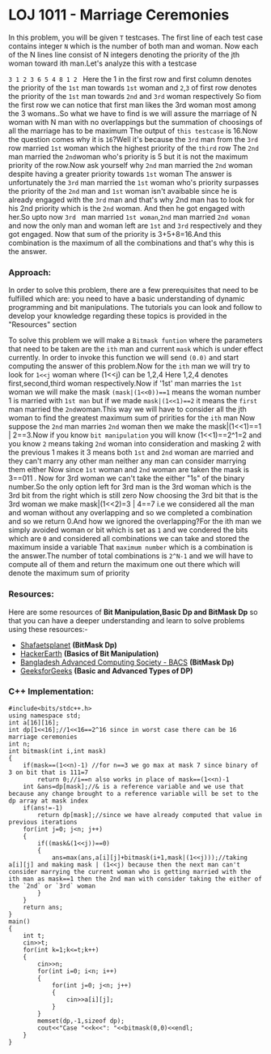 # LOJ 1011 - Marriage Ceremonies

In this problem, you will be given `T` testcases. The first line of each test case contains  integer `N` which is the number of both man and woman. Now each of the N lines line consist of N integers denoting the priority of the jth woman toward ith man.Let's analyze this with a testcase

`3
1 2 3
6 5 4
8 1 2
`
Here the 1 in the first row and first column denotes the priority of the `1st` man towards `1st` woman and `2`,`3` of first row denotes the priority of the `1st` man towards `2nd` and `3rd` woman respectively
So fiom the first row we can notice that first man likes the 3rd woman most among the 3 womans..So what we have to find is we will assure the marriage of N woman with N man with no overlappings but the summation of choosings of all the marriage has to be maximum
The output of `this testcase` is 16.Now the question comes why it is `16`?Well it's because the `3rd` man from the `3rd` row married `1st` woman which the highest priority of the `third` row
The `2nd` man married the `2nd`woman who's priority is 5 but it is not the maximum priority of the row.Now ask yourself why `2nd` man married the `2nd` woman despite having a greater priority towards `1st` woman
The answer is unfortunately the `3rd` man married the `1st` woman who's priority surpasses the priority of the `2nd` man and `1st` woman isn't avaibable since he is already engaged with the `3rd` man and that's why 2nd man has to look for his 2nd priority which is the `2nd` woman.
And then he got engaged with her.So upto now `3rd ` man married `1st woman`,`2nd` man married `2nd woman` and now the only man and woman left are `1st` and `3rd` respectively and they got engaged.
Now that sum of the priority is 3+5+8=16.And this combination is the maximum of all the combinations and that's why this is the answer.

### Approach:
In order to solve this problem, there are a few prerequisites that need to be fulfilled which are: you need to have a basic understanding of dynamic programming and bit manipulations. The tutorials you can look and follow to develop your knowledge regarding these topics is provided in the "Resources" section

To solve this problem we will make a `Bitmask funtion` where the parameters that need to be taken are the `ith` man and current `mask` which is under effect currently.
In order to invoke this function we will send `(0.0)` and start computing the answer of this problem.Now for the `ith` man we will try to look for `1<<j` woman where (1<<j) can be 1,2,4
Here 1,2,4 denotes first,second,third woman respectively.Now if '1st' man marries the `1st` woman we will make the mask `(mask|(1<<0))==1` means the woman number 1 is married with `1st man` but if we made `mask|(1<<1)==2` it means the `first` man married the `2nd`woman.This way we will have to consider all the jth woman to find the greatest maximum sum of pririties for the `ith` man
Now suppose the `2nd` man marries `2nd` woman then we make the mask|(1<<1)==1 | 2==3.Now if you know `bit manipulation` you will know (1<<1)==2^1=2 and you know `2` means taking `2nd` woman into consideration and masking 2 with the previous 1 makes it 3 means both `1st` and `2nd` woman are married and they can't marry any other man neither any man can consider marrying them either
Now since `1st` woman and `2nd` woman are taken the mask is 3==011 . Now for 3rd woman we can't take the either "1s" of the binary number.So the only option left for 3rd man is the 3rd woman which is the 3rd bit from the right which is still zero
Now choosing the 3rd bit that is the 3rd woman we make mask|(1<<2)=3 |  4==7 i.e we considered all the man and woman without any overlapping and so we completed a combination and so we return 0.And how we ignored the overlapping?For the ith man we simply avoided woman or bit which is set as `1` and we condered the bits which are `0` and considered all combinations we can take and stored the maximum inside a variable
That `maximum number` which is a combination is the answer.The number of total combinations is `2^N-1` and we will have to compute all of them and return the maximum one out there which will denote the maximum sum of priority


### Resources:
Here are some resources of  **Bit Manipulation,Basic Dp and BitMask Dp** so that you can have a deeper understanding and learn to solve problems using these resources:-

- [Shafaetsplanet](https://www.shafaetsplanet.com/?p=1357) **(BitMask Dp)**
- [HackerEarth](https://www.hackerearth.com/practice/basic-programming/bit-manipulation/basics-of-bit-manipulation/tutorial/) **(Basics of Bit Manipulation)**
- [Bangladesh Advanced Computing Society - BACS](https://www.youtube.com/watch?v=cbgdSX2pXcQ)   **(BitMask Dp)**
- [GeeksforGeeks](https://www.geeksforgeeks.org/dynamic-programming/)   **(Basic and Advanced Types of DP)**


### C++ Implementation:
```
#include<bits/stdc++.h>
using namespace std;
int a[16][16];
int dp[1<<16];//1<<16==2^16 since in worst case there can be 16 marriage ceremonies
int n;
int bitmask(int i,int mask)
{
    if(mask==(1<<n)-1) //for n==3 we go max at mask 7 since binary of 3 on bit that is 111=7
        return 0;//i==n also works in place of mask==(1<<n)-1
    int &ans=dp[mask];//& is a reference variable and we use that because any change brought to a reference variable will be set to the dp array at mask index
    if(ans!=-1)
        return dp[mask];//since we have already computed that value in previous iterations
    for(int j=0; j<n; j++)
    {
        if((mask&(1<<j))==0)
        {
            ans=max(ans,a[i][j]+bitmask(i+1,mask|(1<<j)));//taking a[i][j] and making mask | (1<<j) because then the next man can't consider marrying the current woman who is getting married with the ith man as mask==1 then the 2nd man with consider taking the either of the `2nd` or `3rd` woman
        }
    }
    return ans;
}
main()
{
    int t;
    cin>>t;
    for(int k=1;k<=t;k++)
    {
        cin>>n;
        for(int i=0; i<n; i++)
        {
            for(int j=0; j<n; j++)
            {
                cin>>a[i][j];
            }
        }
        memset(dp,-1,sizeof dp);
        cout<<"Case "<<k<<": "<<bitmask(0,0)<<endl;
    }
}
```
